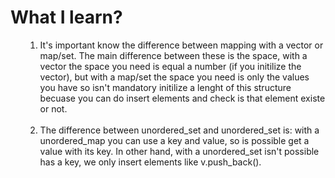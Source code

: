 <h1>What I learn?</h1>

<p>
  <ul>
    <ol>
      <li>It's important know the difference between mapping with a vector or map/set. The main difference between these is the space, with a vector the space
      you need is equal a number (if you initilize the vector), but with a map/set the space you need is only the values you have so isn't mandatory initilize a lenght
      of this structure becuase you can do insert elements and check is that element existe or not.</li><br>
      <li>The difference between unordered_set and unordered_set is: with a unordered_map you can use a key and value, so is possible get a value with its key. 
      In other hand, with a unordered_set isn't possible has a key, we only insert elements like v.push_back().</li>
    </ol>
    </ul>
  </p>
